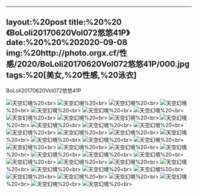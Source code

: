 ﻿---
layout:%20post
title:%20%20《BoLoli20170620Vol072悠悠41P》
date:%20%20%202020-09-08
img:%20http://photo.orgx.cf/性感/2020/BoLoli20170620Vol072悠悠41P/000.jpg
tags:%20[美女,%20性感,%20泳衣]
---

BoLoli20170620Vol072悠悠41P



![天空幻境](http://photo.orgx.cf/性感/2020/BoLoli20170620Vol072悠悠41P/001.jpg%20''天空幻境'')%20<br>
![天空幻境](http://photo.orgx.cf/性感/2020/BoLoli20170620Vol072悠悠41P/002.jpg%20''天空幻境'')%20<br>
![天空幻境](http://photo.orgx.cf/性感/2020/BoLoli20170620Vol072悠悠41P/003.jpg%20''天空幻境'')%20<br>
![天空幻境](http://photo.orgx.cf/性感/2020/BoLoli20170620Vol072悠悠41P/004.jpg%20''天空幻境'')%20<br>
![天空幻境](http://photo.orgx.cf/性感/2020/BoLoli20170620Vol072悠悠41P/005.jpg%20''天空幻境'')%20<br>
![天空幻境](http://photo.orgx.cf/性感/2020/BoLoli20170620Vol072悠悠41P/006.jpg%20''天空幻境'')%20<br>
![天空幻境](http://photo.orgx.cf/性感/2020/BoLoli20170620Vol072悠悠41P/007.jpg%20''天空幻境'')%20<br>
![天空幻境](http://photo.orgx.cf/性感/2020/BoLoli20170620Vol072悠悠41P/008.jpg%20''天空幻境'')%20<br>
![天空幻境](http://photo.orgx.cf/性感/2020/BoLoli20170620Vol072悠悠41P/009.jpg%20''天空幻境'')%20<br>
![天空幻境](http://photo.orgx.cf/性感/2020/BoLoli20170620Vol072悠悠41P/010.jpg%20''天空幻境'')%20<br>
![天空幻境](http://photo.orgx.cf/性感/2020/BoLoli20170620Vol072悠悠41P/011.jpg%20''天空幻境'')%20<br>
![天空幻境](http://photo.orgx.cf/性感/2020/BoLoli20170620Vol072悠悠41P/012.jpg%20''天空幻境'')%20<br>
![天空幻境](http://photo.orgx.cf/性感/2020/BoLoli20170620Vol072悠悠41P/013.jpg%20''天空幻境'')%20<br>
![天空幻境](http://photo.orgx.cf/性感/2020/BoLoli20170620Vol072悠悠41P/014.jpg%20''天空幻境'')%20<br>
![天空幻境](http://photo.orgx.cf/性感/2020/BoLoli20170620Vol072悠悠41P/015.jpg%20''天空幻境'')%20<br>
![天空幻境](http://photo.orgx.cf/性感/2020/BoLoli20170620Vol072悠悠41P/016.jpg%20''天空幻境'')%20<br>
![天空幻境](http://photo.orgx.cf/性感/2020/BoLoli20170620Vol072悠悠41P/017.jpg%20''天空幻境'')%20<br>
![天空幻境](http://photo.orgx.cf/性感/2020/BoLoli20170620Vol072悠悠41P/018.jpg%20''天空幻境'')%20<br>
![天空幻境](http://photo.orgx.cf/性感/2020/BoLoli20170620Vol072悠悠41P/019.jpg%20''天空幻境'')%20<br>
![天空幻境](http://photo.orgx.cf/性感/2020/BoLoli20170620Vol072悠悠41P/020.jpg%20''天空幻境'')%20<br>
![天空幻境](http://photo.orgx.cf/性感/2020/BoLoli20170620Vol072悠悠41P/021.jpg%20''天空幻境'')%20<br>
![天空幻境](http://photo.orgx.cf/性感/2020/BoLoli20170620Vol072悠悠41P/022.jpg%20''天空幻境'')%20<br>
![天空幻境](http://photo.orgx.cf/性感/2020/BoLoli20170620Vol072悠悠41P/023.jpg%20''天空幻境'')%20<br>
![天空幻境](http://photo.orgx.cf/性感/2020/BoLoli20170620Vol072悠悠41P/024.jpg%20''天空幻境'')%20<br>
![天空幻境](http://photo.orgx.cf/性感/2020/BoLoli20170620Vol072悠悠41P/025.jpg%20''天空幻境'')%20<br>
![天空幻境](http://photo.orgx.cf/性感/2020/BoLoli20170620Vol072悠悠41P/026.jpg%20''天空幻境'')%20<br>
![天空幻境](http://photo.orgx.cf/性感/2020/BoLoli20170620Vol072悠悠41P/027.jpg%20''天空幻境'')%20<br>
![天空幻境](http://photo.orgx.cf/性感/2020/BoLoli20170620Vol072悠悠41P/028.jpg%20''天空幻境'')%20<br>
![天空幻境](http://photo.orgx.cf/性感/2020/BoLoli20170620Vol072悠悠41P/029.jpg%20''天空幻境'')%20<br>
![天空幻境](http://photo.orgx.cf/性感/2020/BoLoli20170620Vol072悠悠41P/030.jpg%20''天空幻境'')%20<br>
![天空幻境](http://photo.orgx.cf/性感/2020/BoLoli20170620Vol072悠悠41P/031.jpg%20''天空幻境'')%20<br>
![天空幻境](http://photo.orgx.cf/性感/2020/BoLoli20170620Vol072悠悠41P/032.jpg%20''天空幻境'')%20<br>
![天空幻境](http://photo.orgx.cf/性感/2020/BoLoli20170620Vol072悠悠41P/033.jpg%20''天空幻境'')%20<br>
![天空幻境](http://photo.orgx.cf/性感/2020/BoLoli20170620Vol072悠悠41P/034.jpg%20''天空幻境'')%20<br>
![天空幻境](http://photo.orgx.cf/性感/2020/BoLoli20170620Vol072悠悠41P/035.jpg%20''天空幻境'')%20<br>
![天空幻境](http://photo.orgx.cf/性感/2020/BoLoli20170620Vol072悠悠41P/036.jpg%20''天空幻境'')%20<br>
![天空幻境](http://photo.orgx.cf/性感/2020/BoLoli20170620Vol072悠悠41P/037.jpg%20''天空幻境'')%20<br>
![天空幻境](http://photo.orgx.cf/性感/2020/BoLoli20170620Vol072悠悠41P/038.jpg%20''天空幻境'')%20<br>
![天空幻境](http://photo.orgx.cf/性感/2020/BoLoli20170620Vol072悠悠41P/039.jpg%20''天空幻境'')%20<br>
![天空幻境](http://photo.orgx.cf/性感/2020/BoLoli20170620Vol072悠悠41P/040.jpg%20''天空幻境'')%20<br>
![天空幻境](http://photo.orgx.cf/性感/2020/BoLoli20170620Vol072悠悠41P/041.jpg%20''天空幻境'')%20<br>